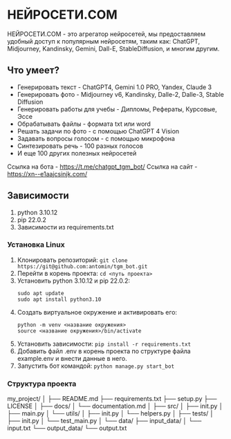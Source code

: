 # НЕЙРОСЕТИ.COM

НЕЙРОСЕТИ.COM - это агрегатор нейросетей, мы предоставляем удобный доступ к популярным нейросетям, таким как:
ChatGPT, Midjourney, Kandinsky, Gemini, Dall-E, StableDiffusion, и многим другим.

## Что умеет?

- Генерировать текст - ChatGPT4, Gemini 1.0 PRO, Yandex, Claude 3
- Генерировать фото - Midjourney v6, Kandinsky, Dalle-2, Dalle-3, Stable Diffusion
- Генерировать работы для учебы - Дипломы, Рефераты, Курсовые, Эссе
- Обрабатывать файлы - формата txt или word
- Решать задачи по фото - с помощью ChatGPT 4 Vision
- Задавать вопросы голосом - с помощью микрофона
- Синтезировать речь - 100 разных голосов
- И еще 100 других полезных нейросетей

Ссылка на бота - https://t.me/chatgpt_tgm_bot/
Ссылка на сайт - https://xn--e1aajcsinjk.com/

## Зависимости

1. python 3.10.12
2. pip 22.0.2
3. Зависимости из requirements.txt

### Установка Linux

1. Клонировать репозиторий: `git clone https://git@github.com:antomin/tgm_bot.git`
2. Перейти в корень проекта: `cd <путь проекта>`
3. Установить python 3.10.12 и pip 22.0.2:
   ```
   sudo apt update
   sudo apt install python3.10
   ```
4. Создать виртуальное окружение и активировать его:
   ```
   python -m venv <название окружения>
   source <название окружения>/bin/activate
   ```
5. Установить зависимости: `pip install -r requirements.txt`
6. Добавить файл .env в корень проекта по структуре файла example.env и внести данные в него.
7. Запустить бот командой: `python manage.py start_bot`

### Структура проекта

my_project/
│
├── README.md
├── requirements.txt
├── setup.py
├── LICENSE
│
├── docs/
│ └── documentation.md
│
├── src/
│ ├── init.py
│ ├── main.py
│ └── utils/
│ ├── init.py
│ └── helpers.py
│
├── tests/
│ ├── init.py
│ └── test_main.py
│
└── data/
├── input_data/
│ └── input.txt
└── output_data/
└── output.txt

